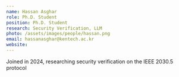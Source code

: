 ```yaml
---
name: Hassan Asghar
role: Ph.D. Student
position: Ph.D. Student
research: Security Verification, LLM
photo: /assets/images/people/hassan.png
email: hassanasghar@kentech.ac.kr
website:
---
```

Joined in 2024, researching security verification on the IEEE 2030.5 protocol
